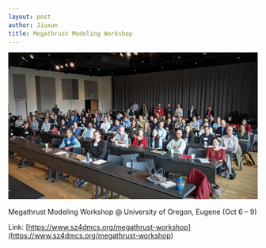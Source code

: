 ```yaml
---
layout: post
author: Jiuxun
title: Megathrust Modeling Workshop
---
```


![group retreat photo](/assets/megathrust_workshop_photo.jpg)


Megathrust Modeling Workshop @ University of Oregon, Eugene (Oct 6 – 9)

Link: [https://www.sz4dmcs.org/megathrust-workshop](https://www.sz4dmcs.org/megathrust-workshop)
